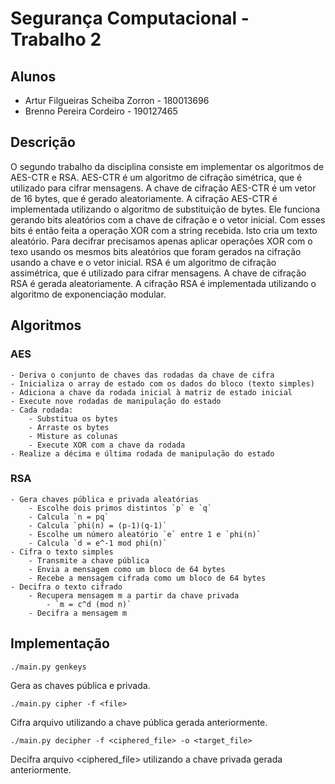 # Segurança Computacional - Trabalho 2

## Alunos

- Artur Filgueiras Scheiba Zorron - 180013696
- Brenno Pereira Cordeiro - 190127465

## Descrição

O segundo trabalho da disciplina consiste em implementar os algoritmos de AES-CTR e RSA. AES-CTR é um algoritmo de cifração simétrica, que é utilizado para cifrar mensagens. A chave de cifração AES-CTR é um vetor de 16 bytes, que é gerado aleatoriamente. A cifração AES-CTR é implementada utilizando o algoritmo de substituição de bytes. Ele funciona gerando bits aleatórios com a chave de cifração e o vetor inicial. Com esses bits é então feita a operação XOR com a string recebida. Isto cria um texto aleatório. Para decifrar precisamos apenas aplicar operações XOR com o texo usando os mesmos bits aleatórios que foram gerados na cifração usando a chave e o vetor inicial. RSA é um algoritmo de cifração assimétrica, que é utilizado para cifrar mensagens. A chave de cifração RSA é gerada aleatoriamente. A cifração RSA é implementada utilizando o algoritmo de exponenciação modular.

## Algoritmos

### AES

    - Deriva o conjunto de chaves das rodadas da chave de cifra
    - Inicializa o array de estado com os dados do bloco (texto simples)
    - Adiciona a chave da rodada inicial à matriz de estado inicial
    - Execute nove rodadas de manipulação do estado
    - Cada rodada:
        - Substitua os bytes
        - Arraste os bytes
        - Misture as colunas
        - Execute XOR com a chave da rodada
    - Realize a décima e última rodada de manipulação do estado

### RSA

    - Gera chaves pública e privada aleatórias
        - Escolhe dois primos distintos `p` e `q`
        - Calcula `n = pq`
        - Calcula `phi(n) = (p-1)(q-1)`
        - Escolhe um número aleatório `e` entre 1 e `phi(n)`
        - Calcula `d = e^-1 mod phi(n)`
    - Cifra o texto simples
        - Transmite a chave pública
        - Envia a mensagem como um bloco de 64 bytes
        - Recebe a mensagem cifrada como um bloco de 64 bytes
    - Decifra o texto cifrado
        - Recupera mensagem m a partir da chave privada 
            - `m = c^d (mod n)`
        - Decifra a mensagem m

## Implementação

`./main.py genkeys`

Gera as chaves pública e privada.

`./main.py cipher -f <file>`

Cifra arquivo <file> utilizando a chave pública gerada anteriormente.

`./main.py decipher -f <ciphered_file> -o <target_file>`

Decifra arquivo <ciphered_file> utilizando a chave privada gerada anteriormente.
